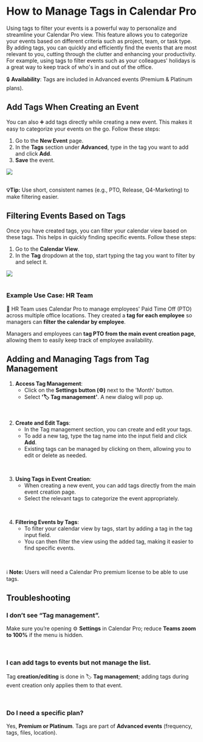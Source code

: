 # How to Manage Tags in Calendar Pro

Using tags to filter your events is a powerful way to personalize and streamline your Calendar Pro view. This feature allows you to categorize your events based on different criteria such as project, team, or task type. By adding tags, you can quickly and efficiently find the events that are most relevant to you, cutting through the clutter and enhancing your productivity. For example, using tags to filter events such as your colleagues' holidays is a great way to keep track of who's in and out of the office.

🔒 <b>Availability</b>: Tags are included in Advanced events (Premium & Platinum plans).

## Add Tags When Creating an Event

You can also ➕ add tags directly while creating a new event. This makes it easy to categorize your events on the go. Follow these steps:

1. Go to the **New Event** page.
2. In the **Tags** section under **Advanced**, type in the tag you want to add and click **Add**.
2. **Save** the event.

<div class="intercom-container"><img src="/assets/img/teams-pro/tags.png"></div>
<br>

<b>💡Tip:</b> Use short, consistent names (e.g., PTO, Release, Q4-Marketing) to make filtering easier.

## Filtering Events Based on Tags

Once you have created tags, you can filter your calendar view based on these tags. This helps in quickly finding specific events. Follow these steps:

1. Go to the **Calendar View**.
2. In the **Tag** dropdown at the top, start typing the tag you want to filter by and select it.

<div class="intercom-container"><img src="/assets/img/teams-pro/filter-tags.png"></div>
<br>

### Example Use Case: HR Team

👥 HR Team uses Calendar Pro to manage employees' Paid Time Off (PTO) across multiple office locations. They created a **tag for each employee** so managers can **filter the calendar by employee**.

Managers and employees can **tag PTO from the main event creation page**, allowing them to easily keep track of employee availability.


## Adding and Managing Tags from Tag Management

1. **Access Tag Management**:
   - Click on the **Settings button (⚙️)** next to the 'Month' button.
   - Select **'🏷️ Tag management'**. A new dialog will pop up.

<br>

2. **Create and Edit Tags**:
   - In the Tag management section, you can create and edit your tags.
   - To add a new tag, type the tag name into the input field and click **Add**.
   - Existing tags can be managed by clicking on them, allowing you to edit or delete as needed.

<br>

3. **Using Tags in Event Creation**:
   - When creating a new event, you can add tags directly from the main event creation page.
   - Select the relevant tags to categorize the event appropriately.

<br>

4. **Filtering Events by Tags**:
   - To filter your calendar view by tags, start by adding a tag in the tag input field. 
   - You can then filter the view using the added tag, making it easier to find specific events.

<br>

ℹ️ **Note:** Users will need a Calendar Pro premium license to be able to use tags.


## Troubleshooting

### I don’t see “Tag management”.

Make sure you’re opening ⚙️ <b>Settings</b> in Calendar Pro; reduce <b>Teams zoom to 100%</b> if the menu is hidden.

<br>

### I can add tags to events but not manage the list.

Tag <b>creation/editing</b> is done in 🏷️ <b>Tag management</b>; adding tags during event creation only applies them to that event.

<br>

### Do I need a specific plan?

Yes, <b>Premium or Platinum</b>. Tags are part of <b>Advanced events</b> (frequency, tags, files, location).

<Intercom />
<Hubspot />
<Clarity />
<GoogleAnalytics />

